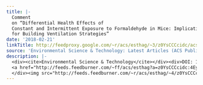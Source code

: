 ```yaml
---
title: |-
  Comment
  on “Differential Health Effects of
  Constant and Intermittent Exposure to Formaldehyde in Mice: Implications
  for Building Ventilation Strategies”
date: '2018-02-21'
linkTitle: http://feedproxy.google.com/~r/acs/esthag/~3/z0YsCCCcidc/acs.est.8b00313
source: 'Environmental Science & Technology: Latest Articles (ACS Publications)'
description: |-
  <div><cite>Environmental Science & Technology</cite></div><div>DOI: 10.1021/acs.est.8b00313</div><div class="feedflare">
  <a href="http://feeds.feedburner.com/~ff/acs/esthag?a=z0YsCCCcidc:4Ey6AWF0zg8:yIl2AUoC8zA"><img src="http://feeds.feedburner.com/~ff/acs/esthag?d=yIl2AUoC8zA" border="0"></img></a>
  </div><img src="http://feeds.feedburner.com/~r/acs/esthag/~4/z0YsCCCcidc" height="1" width="1" alt=""/>
---
```

